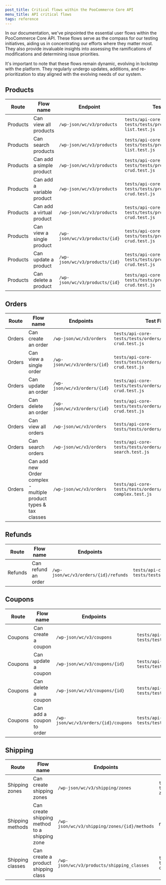```yaml
---
post_title: Critical flows within the PooCommerce Core API
menu_title: API critical flows
tags: reference
---
```


In our documentation, we've pinpointed the essential user flows within the PooCommerce Core API. These flows serve as
the compass for our testing initiatives, aiding us in concentrating our efforts where they matter most. They also
provide invaluable insights into assessing the ramifications of modifications and determining issue priorities.

It's important to note that these flows remain dynamic, evolving in lockstep with the platform. They regularly undergo
updates, additions, and re-prioritization to stay aligned with the evolving needs of our system.

## Products

| Route    | Flow name                  | Endpoint                       | Test File                                                   |
|----------|----------------------------|--------------------------------|-------------------------------------------------------------|
| Products | Can view all products      | `/wp-json/wc/v3/products`      | `tests/api-core-tests/tests/products/product-list.test.js`  |
| Products | Can search products        | `/wp-json/wc/v3/products`      | `tests/api-core-tests/tests/products/product-list.test.js`  |
| Products | Can add a simple product   | `/wp-json/wc/v3/products`      | `tests/api-core-tests/tests/products/products-crud.test.js` |
| Products | Can add a variable product | `/wp-json/wc/v3/products`      | `tests/api-core-tests/tests/products/products-crud.test.js` |
| Products | Can add a virtual product  | `/wp-json/wc/v3/products`      | `tests/api-core-tests/tests/products/products-crud.test.js` |
| Products | Can view a single product  | `/wp-json/wc/v3/products/{id}` | `tests/api-core-tests/tests/products/products-crud.test.js` |
| Products | Can update a product       | `/wp-json/wc/v3/products/{id}` | `tests/api-core-tests/tests/products/products-crud.test.js` |
| Products | Can delete a product       | `/wp-json/wc/v3/products/{id}` | `tests/api-core-tests/tests/products/products-crud.test.js` |

## Orders

| Route  | Flow name                                                        | Endpoints                    | Test File                                                 |
|--------|------------------------------------------------------------------|------------------------------|-----------------------------------------------------------|
| Orders | Can create an order                                              | `/wp-json/wc/v3/orders`      | `tests/api-core-tests/tests/orders/orders-crud.test.js`   |
| Orders | Can view a single order                                          | `/wp-json/wc/v3/orders/{id}` | `tests/api-core-tests/tests/orders/orders-crud.test.js`   |
| Orders | Can update an order                                              | `/wp-json/wc/v3/orders/{id}` | `tests/api-core-tests/tests/orders/orders-crud.test.js`   |
| Orders | Can delete an order                                              | `/wp-json/wc/v3/orders/{id}` | `tests/api-core-tests/tests/orders/orders-crud.test.js`   |
| Orders | Can view all orders                                              | `/wp-json/wc/v3/orders`      | `tests/api-core-tests/tests/orders/orders.test.js`        |
| Orders | Can search orders                                                | `/wp-json/wc/v3/orders`      | `tests/api-core-tests/tests/orders/order-search.test.js`  |
| Orders | Can add new Order complex - multiple product types & tax classes | `/wp-json/wc/v3/orders`      | `tests/api-core-tests/tests/orders/order-complex.test.js` |

## Refunds

| Route   | Flow name           | Endpoints                            | Test File                                           |
|---------|---------------------|--------------------------------------|-----------------------------------------------------|
| Refunds | Can refund an order | `/wp-json/wc/v3/orders/{id}/refunds` | `tests/api-core-tests/tests/refunds/refund.test.js` |

## Coupons

| Route   | Flow name                 | Endpoints                            | Test File                                            |
|---------|---------------------------|--------------------------------------|------------------------------------------------------|
| Coupons | Can create a coupon       | `/wp-json/wc/v3/coupons`             | `tests/api-core-tests/tests/coupons/coupons.test.js` |
| Coupons | Can update a coupon       | `/wp-json/wc/v3/coupons/{id}`        | `tests/api-core-tests/tests/coupons/coupons.test.js` |
| Coupons | Can delete a coupon       | `/wp-json/wc/v3/coupons/{id}`        | `tests/api-core-tests/tests/coupons/coupons.test.js` |
| Coupons | Can add a coupon to order | `/wp-json/wc/v3/orders/{id}/coupons` | `tests/api-core-tests/tests/coupons/coupons.test.js` |

## Shipping

| Route            | Flow name                                     | Endpoints                                    | Test File                                                    |
|------------------|-----------------------------------------------|----------------------------------------------|--------------------------------------------------------------|
| Shipping zones   | Can create shipping zones                     | `/wp-json/wc/v3/shipping/zones`              | `tests/api-core-tests/tests/shipping/shipping-zones.test.js` |
| Shipping methods | Can create shipping method to a shipping zone | `/wp-json/wc/v3/shipping/zones/{id}/methods` | n/a                                                          |
| Shipping classes | Can create a product shipping class           | `/wp-json/wc/v3/products/shipping_classes`   | `tests/api-core-tests/tests/products/products-crud.test.js`  |

